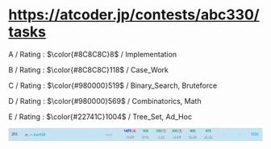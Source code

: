 # https://atcoder.jp/contests/abc330/tasks

A / Rating : $\color{#8C8C8C}8$ / Implementation

B / Rating : $\color{#8C8C8C}118$ / Case_Work

C / Rating : $\color{#980000}519$ / Binary_Search, Bruteforce

D / Rating : $\color{#980000}569$ / Combinatorics, Math

E / Rating : $\color{#22741C}1004$ / Tree_Set, Ad_Hoc

![My Image](https://github.com/kss418/Atcoder/blob/main/ABC/Images/Standings/330.png)
